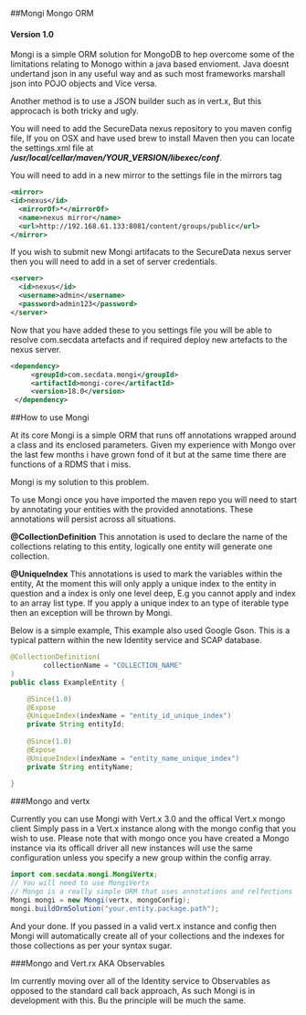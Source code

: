##Mongi Mongo ORM

#### Version 1.0
Mongi is a simple ORM solution for MongoDB to hep overcome some of the limitations relating to Monogo within a java based envioment. Java doesnt undertand json in any useful way and as such most frameworks marshall json into POJO objects and Vice versa. 

Another method is to use a JSON builder such as in vert.x, But this approcach is both tricky and ugly.

You will need to add the SecureData nexus repository to you maven config file, If you on OSX and have used brew to install Maven then you can locate the settings.xml file at ***/usr/local/cellar/maven/YOUR_VERSION/libexec/conf***.

You will need to add in a new mirror to the settings file in the mirrors tag

```xml
<mirror>
<id>nexus</id>
  <mirrorOf>*</mirrorOf>
  <name>nexus mirror</name>
  <url>http://192.168.61.133:8081/content/groups/public</url>
</mirror>
```
If you wish to submit new Mongi artifacats to the SecureData nexus server then you will need to add in a set of server credentials. 

```xml
<server>
  <id>nexus</id>
  <username>admin</username>
  <password>admin123</password>
</server>
```
Now that you have added these to you settings file you will be able to resolve com.secdata artefacts and if required deploy new artefacts to the nexus server.

```xml
<dependency>
     <groupId>com.secdata.mongi</groupId>
     <artifactId>mongi-core</artifactId>
     <version>18.0</version>
 </dependency>

```

##How to use Mongi

At its core Mongi is a simple ORM that runs off annotations wrapped around a class and its enclosed parameters. Given my experience with Mongo over the last few months i have grown fond of it but at the same time there are functions of a RDMS that i miss. 

Mongi is my solution to this problem.

To use Mongi once you have imported the maven repo you will need to start by annotating your entities with the provided annotations. These annotations will persist across all situations.

**@CollectionDefinition**
This annotation is used to declare the name of the collections relating to this entity, logically one entity will generate one collection.

**@UniqueIndex**
This annotations is used to mark the variables within the entity, At the moment this will only apply a unique index to the entity in question and a index is only one level deep, E.g you cannot apply and index to an array list type. If you apply a unique index to an type of iterable type then an exception will be thrown by Mongi.

Below is a simple example, This example also used Google Gson. This is a typical pattern within the new Identity service and SCAP database.
```java
@CollectionDefinition(
        collectionName = "COLLECTION_NAME"
)
public class ExampleEntity {

    @Since(1.0)
    @Expose
    @UniqueIndex(indexName = "entity_id_unique_index")
    private String entityId;
    
    @Since(1.0)
    @Expose
    @UniqueIndex(indexName = "entity_name_unique_index")
    private String entityName;
    
}
```

###Mongo and vertx

Currently you can use Mongi with Vert.x 3.0 and the offical Vert.x mongo client
Simply pass in a Vert.x instance along with the mongo config that you wish to use. Please note that with mongo once you have created a Mongo instance via its officall driver all new instances will use the same configuration unless you specify a new group within the config array.

```Java
import com.secdata.mongi.MongiVertx;
// You will need to use MongiVertx
// Mongo is a really simple ORM that uses annotations and relfections
Mongi mongi = new Mongi(vertx, mongoConfig);
mongi.buildOrmSolution("your.entity.package.path");
```
And your done. If you passed in a valid vert.x instance and config then Mongi will automatically create all of your collections and the indexes for those collections as per your syntax sugar.

###Mongo and Vert.rx  AKA Observables

Im currently moving over all of the Identity service to Observables as opposed to the standard call back approach, As such Mongi is in development with this. Bu the principle will be much the same.